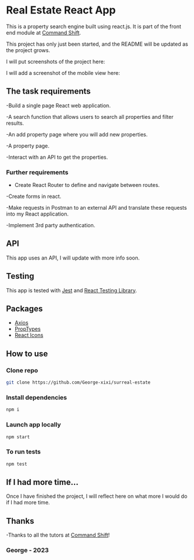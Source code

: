 # Real Estate React App

This is a property search engine built using react.js. It is part of the front end module at [Command Shift](https://www.commandshift.co/). 

This project has only just been started, and the README will be updated as the project grows.

I will put screenshots of the project here:

I will add a screenshot of the mobile view here:

## The task requirements

-Build a single page React web application.

-A search function that allows users to search all properties and filter results.

-An add property page where you will add new properties.

-A property page.

-Interact with an API to get the properties.

### Further requirements

- Create React Router to define and navigate between routes.

-Create forms in react.


-Make requests in Postman to an external API and translate these requests into my React application.

-Implement 3rd party authentication.


## API

This app uses an API, I will update with more info soon.

## Testing
This app is tested with [Jest](https://jestjs.io/) and [React Testing Library](https://testing-library.com/docs/react-testing-library/intro/).

## Packages
- [Axios](https://axios-http.com/docs/intro)
- [PropTypes](https://www.npmjs.com/package/prop-types)
- [React Icons](https://react-icons.github.io/react-icons/)


## How to use

### Clone repo

```bash
git clone https://github.com/George-xixi/surreal-estate
```

### Install dependencies

```bash
npm i
```

### Launch app locally

```bash
npm start
```

### To run tests

```bash
npm test
```

## If I had more time...
Once I have finished the project, I will reflect here on what more I would do if I had more time.

## Thanks

-Thanks to all the tutors at [Command Shift](https://www.commandshift.co/)!

### George - 2023
